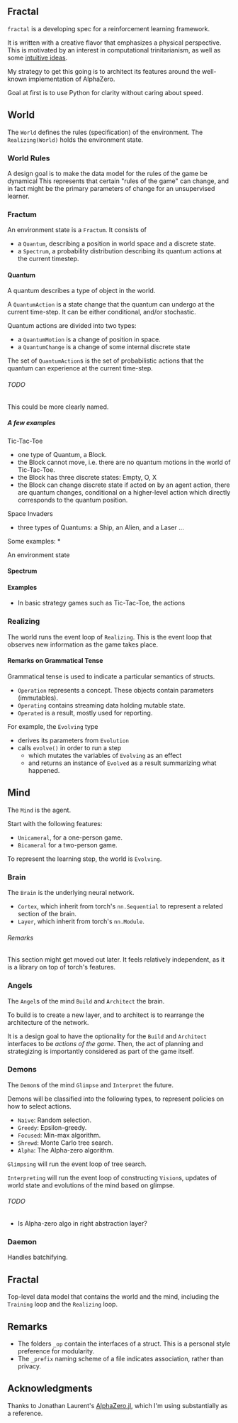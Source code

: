 ## Fractal

`fractal` is a developing spec for a reinforcement learning framework.

It is written with a creative flavor that emphasizes a physical perspective. This is motivated by an interest in computational trinitarianism, as well as some [intuitive ideas](https://github.com/jedhsu/think/blob/main/towards-a-physical-theory-of-consciousness.md).

My strategy to get this going is to architect its features around the well-known implementation of AlphaZero.

Goal at first is to use Python for clarity without caring about speed.

## World

The `World` defines the rules (specification) of the environment. The `Realizing(World)` holds the environment state.

### World Rules

A design goal is to make the data model for the rules of the game be dynamical
This represents that certain "rules of the game" can change, and in fact might
be the primary parameters of change for an unsupervised learner.

### Fractum

An environment state is a `Fractum`. It consists of
- a `Quantum`, describing a position in world space and a discrete state.
- a `Spectrum`, a probability distribution describing its quantum actions at the current timestep.

#### Quantum

A quantum describes a type of object in the world.

A `QuantumAction` is a state change that the quantum can undergo at the current time-step. It can be either conditional,
and/or stochastic.

Quantum actions are divided into two types:
- a `QuantumMotion` is a change of position in space.
- a `QuantumChange` is a change of some internal discrete state

The set of `QuantumAction`s is the set of probabilistic actions that the quantum can experience at the current time-step.
###### TODO
This could be more clearly named.

##### A few examples
Tic-Tac-Toe
- one type of Quantum, a Block.
- the Block cannot move, i.e. there are no quantum motions in the world of Tic-Tac-Toe.
- the Block has three discrete states: Empty, O, X
- the Block can change discrete state if acted on by an agent action, there are quantum changes,
  conditional on a higher-level action which directly corresponds to the quantum position.

Space Invaders
- three types of Quantums: a Ship, an Alien, and a Laser
...





Some examples:
* 

An environment state

#### Spectrum

#### Examples

* In basic strategy games such as Tic-Tac-Toe, the actions

### Realizing

The world runs the event loop of `Realizing`. This is the event loop that observes new information as the game takes place.

#### Remarks on Grammatical Tense

Grammatical tense is used to indicate a particular semantics of structs.

- `Operation` represents a concept. These objects contain parameters (immutables).
- `Operating` contains streaming data holding mutable state.
- `Operated` is a result, mostly used for reporting.

For example, the `Evolving` type
* derives its parameters from `Evolution`
* calls `evolve()` in order to run a step
  * which mutates the variables of `Evolving` as an effect
  * and returns an instance of `Evolved` as a result summarizing what happened.

## Mind

The `Mind` is the agent.

Start with the following features:

- `Unicameral`, for a one-person game.
- `Bicameral` for a two-person game.

To represent the learning step, the world is `Evolving`.

### Brain

The `Brain` is the underlying neural network.

- `Cortex`, which inherit from torch's `nn.Sequential` to represent a related section of the brain.
- `Layer`, which inherit from torch's `nn.Module`.

###### Remarks

This section might get moved out later. It feels relatively independent, as it is a library
on top of torch's features.

### Angels

The `Angel`s of the mind `Build` and `Architect` the brain.

To build is to create a new layer, and to architect is to rearrange the architecture of the network.

It is a design goal to have the optionality for the `Build` and `Architect` interfaces to be
_actions of the game_. Then, the act of planning and strategizing is importantly considered
as part of the game itself.

### Demons

The `Demon`s of the mind `Glimpse` and `Interpret` the future.

Demons will be classified into the following types, to represent policies on how to select actions.

- `Naive`: Random selection.
- `Greedy`: Epsilon-greedy.
- `Focused`: Min-max algorithm.
- `Shrewd`: Monte Carlo tree search.
- `Alpha`: The Alpha-zero algorithm.

`Glimpsing` will run the event loop of tree search.

`Interpreting` will run the event loop of constructing `Vision`s, updates of world state and evolutions of the mind based on glimpse.

###### TODO 

- Is Alpha-zero algo in right abstraction layer?

### Daemon

Handles batchifying.

## Fractal

Top-level data model that contains the world and the mind, including the `Training` loop and the `Realizing` loop.

## Remarks

- The folders `_op` contain the interfaces of a struct. This is a personal style preference for modularity.
- The `_prefix` naming scheme of a file indicates association, rather than privacy.

## Acknowledgments

Thanks to Jonathan Laurent's [AlphaZero.jl](https://github.com/jonathan-laurent/AlphaZero.jl), which I'm using substantially as a reference.
